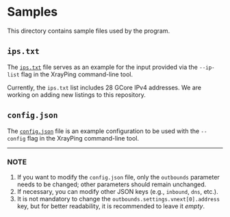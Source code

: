 # Samples

This directory contains sample files used by the program.

## `ips.txt`

The [`ips.txt`](ips.txt) file serves as an example for the input provided via the `--ip-list` flag in the XrayPing command-line tool.

Currently, the `ips.txt` list includes 28 GCore IPv4 addresses. We are working on adding new listings to this repository.

## `config.json`

The [`config.json`](config.json) file is an example configuration to be used with the `--config` flag in the XrayPing command-line tool.

---

### NOTE

1. If you want to modify the `config.json` file, only the `outbounds` parameter needs to be changed; other parameters should remain unchanged.
2. If necessary, you can modify other JSON keys (e.g., `inbound`, `dns`, etc.).
3. It is not mandatory to change the `outbounds.settings.vnext[0].address` key, but for better readability, it is recommended to leave it _empty_.
